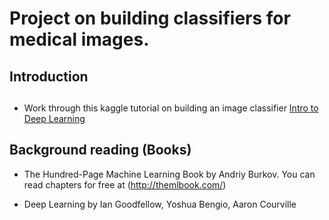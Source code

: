 # Project on building classifiers for medical images.

## Introduction

##

* Work through this kaggle tutorial on building an image classifier
  [Intro to Deep Learning](https://www.kaggle.com/learn/intro-to-deep-learning)


## Background reading (Books)

* The Hundred-Page Machine Learning Book
by Andriy Burkov. You can read chapters for free at (http://themlbook.com/)

* Deep Learning by Ian Goodfellow, Yoshua Bengio, Aaron Courville